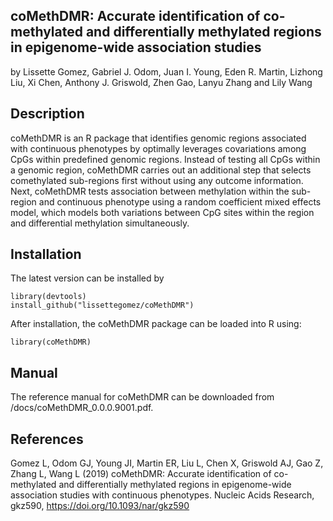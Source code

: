 ## coMethDMR: Accurate identification of co-methylated and differentially methylated regions in epigenome-wide association studies 

by Lissette Gomez, Gabriel J. Odom, Juan I. Young, Eden R. Martin, Lizhong Liu, Xi Chen, Anthony J. Griswold, Zhen Gao, Lanyu Zhang and Lily Wang

## Description
coMethDMR is an R package that identifies genomic regions associated with continuous phenotypes by optimally leverages covariations 
among CpGs within predefined genomic regions. Instead of testing all CpGs within a genomic region, coMethDMR carries out an additional 
step that selects comethylated sub-regions first without using any outcome information. Next, coMethDMR tests association between 
methylation within the sub-region and continuous phenotype using a random coefficient mixed effects model, which models both variations 
between CpG sites within the region and differential methylation simultaneously.

## Installation

The latest version can be installed by

```{r eval=FALSE, message=FALSE, warning=FALSE, results='hide'}
library(devtools)
install_github("lissettegomez/coMethDMR")
```
After installation, the coMethDMR package can be loaded into R using:

```{r eval=TRUE, message=FALSE, warning=FALSE, results='hide'}
library(coMethDMR)
```

## Manual

The reference manual for coMethDMR can be downloaded from /docs/coMethDMR_0.0.0.9001.pdf.

## References
Gomez L, Odom GJ, Young JI, Martin ER, Liu L, Chen X, Griswold AJ, Gao Z, Zhang L, Wang L (2019) coMethDMR: Accurate identification of co-methylated and differentially methylated regions in epigenome-wide association studies with continuous phenotypes. Nucleic Acids Research, gkz590, https://doi.org/10.1093/nar/gkz590
